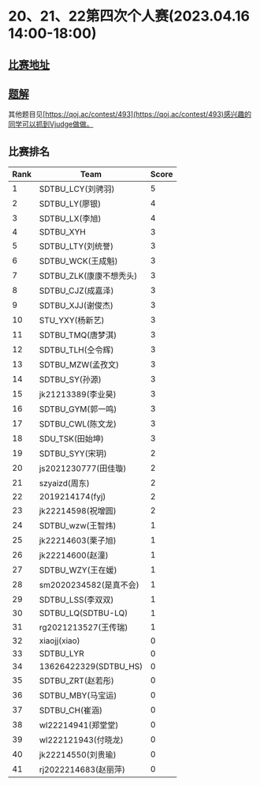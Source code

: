 # 20、21、22第四次个人赛(2023.04.16 14:00-18:00)

## [比赛地址](https://vjudge.net/contest/552923)

## [题解](https://zhuanlan.zhihu.com/p/356266764)
其他题目见[https://qoj.ac/contest/493](https://qoj.ac/contest/493)感兴趣的同学可以抓到Vjudge做做。

## 比赛排名
| Rank | Team                    | Score |
| ---- | ----------------------- | ----- |
| 1    | SDTBU_LCY(刘骋羽)       | 5     |
| 2    | SDTBU_LY(廖银)          | 4     |
| 3    | SDTBU_LX(李旭)          | 4     |
| 4    | SDTBU_XYH               | 3     |
| 5    | SDTBU_LTY(刘统誉)       | 3     |
| 6    | SDTBU_WCK(王成魁)       | 3     |
| 7    | SDTBU_ZLK(康康不想秃头) | 3     |
| 8    | SDTBU_CJZ(成嘉泽)       | 3     |
| 9    | SDTBU_XJJ(谢俊杰)       | 3     |
| 10   | STU_YXY(杨新艺)         | 3     |
| 11   | SDTBU_TMQ(唐梦淇)       | 3     |
| 12   | SDTBU_TLH(仝令辉)       | 3     |
| 13   | SDTBU_MZW(孟孜文)       | 3     |
| 14   | SDTBU_SY(孙源)          | 3     |
| 15   | jk21213389(李业昊)      | 3     |
| 16   | SDTBU_GYM(郭一鸣)       | 3     |
| 17   | SDTBU_CWL(陈文龙)       | 3     |
| 18   | SDU_TSK(田始坤)         | 3     |
| 19   | SDTBU_SYY(宋玥)         | 2     |
| 20   | js2021230777(田佳璇)    | 2     |
| 21   | szyaizd(周东)           | 2     |
| 22   | 2019214174(fyj)         | 2     |
| 23   | jk22214598(祝增圆)      | 2     |
| 24   | SDTBU_wzw(王智炜)       | 1     |
| 25   | jk22214603(栗子旭)      | 1     |
| 26   | jk22214600(赵潼)        | 1     |
| 27   | SDTBU_WZY(王在媛)       | 1     |
| 28   | sm2020234582(是真不会)  | 1     |
| 29   | SDTBU_LSS(李双双)       | 1     |
| 30   | SDTBU_LQ(SDTBU-LQ)      | 1     |
| 31   | rg2021213527(王传瑞)    | 1     |
| 32   | xiaojj(xiao)            | 0     |
| 33   | SDTBU_LYR               | 0     |
| 34   | 13626422329(SDTBU_HS)   | 0     |
| 35   | SDTBU_ZRT(赵若彤)       | 0     |
| 36   | SDTBU_MBY(马宝运)       | 0     |
| 37   | SDTBU_CH(崔涵)          | 0     |
| 38   | wl22214941(郑堂堂)      | 0     |
| 39   | wl222121943(付晓龙)     | 0     |
| 40   | jk22214550(刘贵瑜)      | 0     |
| 41   | rj2022214683(赵丽萍)    | 0     |